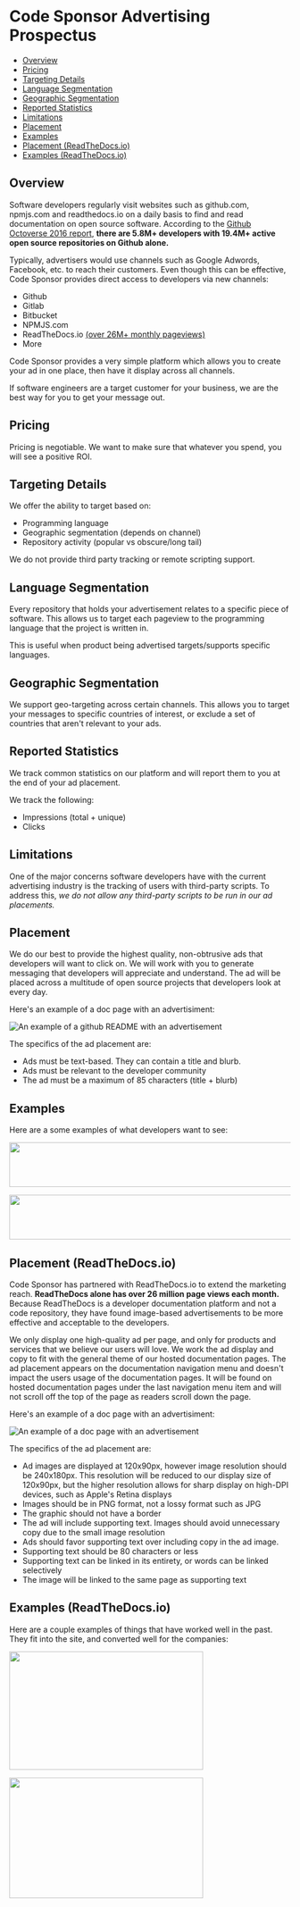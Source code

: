 # Code Sponsor Advertising Prospectus

* [Overview](#overview)
* [Pricing](#pricing)
* [Targeting Details](#targeting-details)
* [Language Segmentation](#language-segmentation)
* [Geographic Segmentation](#geographic-segmentation)
* [Reported Statistics](#reported-statistics)
* [Limitations](#limitations)
* [Placement](#placement)
* [Examples](#examples)
* [Placement (ReadTheDocs.io)](#placement-readthedocsio)
* [Examples (ReadTheDocs.io)](#examples-readthedocsio)

## Overview

Software developers regularly visit websites such as github.com, npmjs.com and readthedocs.io on a daily basis to find and read documentation on open source software. According to the [Github Octoverse 2016 report](https://octoverse.github.com/), **there are 5.8M+ developers with 19.4M+ active open source repositories on Github alone.**

Typically, advertisers would use channels such as Google Adwords, Facebook, etc. to reach their customers. Even though this can be effective, Code Sponsor provides direct access to developers via new channels:

* Github
* Gitlab
* Bitbucket
* NPMJS.com
* ReadTheDocs.io [(over 26M+ monthly pageviews)](https://www.seethestats.com/site/readthedocs.org)
* More

Code Sponsor provides a very simple platform which allows you to create your ad in one place, then have it display across all channels.

If software engineers are a target customer for your business, we are the best way for you to get your message out.

## Pricing

Pricing is negotiable. We want to make sure that whatever you spend, you will see a positive ROI.

## Targeting Details

We offer the ability to target based on:

* Programming language
* Geographic segmentation (depends on channel)
* Repository activity (popular vs obscure/long tail)

We do not provide third party tracking or remote scripting support.

## Language Segmentation

Every repository that holds your advertisement relates to a specific piece of software. This allows us to target each pageview to the programming language that the project is written in.

This is useful when product being advertised targets/supports specific languages.

## Geographic Segmentation

We support geo-targeting across certain channels. This allows you to target your messages to specific countries of interest, or exclude a set of countries that aren't relevant to your ads.

## Reported Statistics

We track common statistics on our platform and will report them to you at the end of your ad placement.

We track the following:

* Impressions (total + unique)
* Clicks

## Limitations

One of the major concerns software developers have with the current advertising industry is the tracking of users with third-party scripts. To address this, *we do not allow any third-party scripts to be run in our ad placements.*

## Placement

We do our best to provide the highest quality, non-obtrusive ads that developers will want to click on. We will work with you to generate messaging that developers will appreciate and understand. The ad will be placed across a multitude of open source projects that developers look at every day.

Here's an example of a doc page with an advertisiment:

![An example of a github README with an advertisement](https://github.com/codesponsor/sponsor/blob/master/assets/cs-example.png?raw=true)

The specifics of the ad placement are:

* Ads must be text-based. They can contain a title and blurb.
* Ads must be relevant to the developer community
* The ad must be a maximum of 85 characters (title + blurb)

## Examples

Here are a some examples of what developers want to see:

<img src="https://github.com/codesponsor/sponsor/blob/master/assets/cs-example-ad-1.png?raw=true" style="width: 800px; 
height: 80px;" width="800" height="80" />

<img src="https://github.com/codesponsor/sponsor/blob/master/assets/cs-example-ad-2.png?raw=true" style="width: 800px; height: 80px;" width="800" height="80" />

## Placement (ReadTheDocs.io)

Code Sponsor has partnered with ReadTheDocs.io to extend the marketing reach. **ReadTheDocs alone has over 26 million page views each month.** Because ReadTheDocs is a developer documentation platform and not a code repository, they have found image-based advertisements to be more effective and acceptable to the developers.

We only display one high-quality ad per page, and only for products and services that we believe our users will love. We work the ad display and copy to fit with the general theme of our hosted documentation pages. The ad placement appears on the documentation navigation menu and doesn't impact the users usage of the documentation pages. It will be found on hosted documentation pages under the last navigation menu item and will not scroll off the top of the page as readers scroll down the page.

Here's an example of a doc page with an advertisiment:

![An example of a doc page with an advertisement](https://github.com/codesponsor/sponsor/blob/master/assets/rtd-example.png?raw=true)

The specifics of the ad placement are:

* Ad images are displayed at 120x90px, however image resolution should be 240x180px. This resolution will be reduced to our display size of 120x90px, but the higher resolution allows for sharp display on high-DPI devices, such as Apple's Retina displays
* Images should be in PNG format, not a lossy format such as JPG
* The graphic should not have a border
* The ad will include supporting text. Images should avoid unnecessary copy due to the small image resolution
* Ads should favor supporting text over including copy in the ad image.
* Supporting text should be 80 characters or less
* Supporting text can be linked in its entirety, or words can be linked selectively
* The image will be linked to the same page as supporting text

## Examples (ReadTheDocs.io)

Here are a couple examples of things that have worked well in the past. They fit into the site, and converted well for the companies:

<img src="https://github.com/codesponsor/sponsor/blob/master/assets/rtd-example-ad-1.png?raw=true" style="width: 347px; 
height: 212px;" width="347" height="212" />

<img src="https://github.com/codesponsor/sponsor/blob/master/assets/rtd-example-ad-2.png?raw=true" style="width: 347px; height: 216px;" width="347" height="216" />
